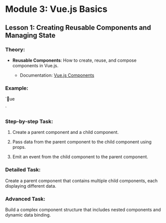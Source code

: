 # Module 3: Vue.js Basics

## Lesson 1: Creating Reusable Components and Managing State

### Theory:

- **Reusable Components**: How to create, reuse, and compose components in Vue.js.

  - Documentation: [Vue.js Components](https://vuejs.org/v2/guide/components.html)

### Example:

`ue

<template>

  <div>

    <ChildComponent />

  </div>

</template>



<script>

import ChildComponent from './ChildComponent.vue';

export default {

  components: {

    ChildComponent

  }

}

</script>

` 

### Step-by-step Task:

1. Create a parent component and a child component.

2. Pass data from the parent component to the child component using props.

3. Emit an event from the child component to the parent component.

### Detailed Task:

Create a parent component that contains multiple child components, each displaying different data.

### Advanced Task:

Build a complex component structure that includes nested components and dynamic data binding.

